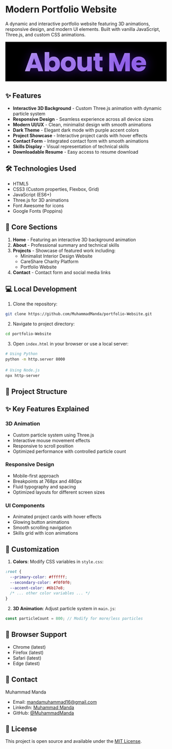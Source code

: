# Modern Portfolio Website

A dynamic and interactive portfolio website featuring 3D animations, responsive design, and modern UI elements. Built with vanilla JavaScript, Three.js, and custom CSS animations.

![Portfolio Preview](assets/img/project03.jpg)

## ✨ Features

- **Interactive 3D Background** - Custom Three.js animation with dynamic particle system
- **Responsive Design** - Seamless experience across all device sizes
- **Modern UI/UX** - Clean, minimalist design with smooth animations
- **Dark Theme** - Elegant dark mode with purple accent colors
- **Project Showcase** - Interactive project cards with hover effects
- **Contact Form** - Integrated contact form with smooth animations
- **Skills Display** - Visual representation of technical skills
- **Downloadable Resume** - Easy access to resume download

## 🛠️ Technologies Used

- HTML5
- CSS3 (Custom properties, Flexbox, Grid)
- JavaScript (ES6+)
- Three.js for 3D animations
- Font Awesome for icons
- Google Fonts (Poppins)

## 🎯 Core Sections

1. **Home** - Featuring an interactive 3D background animation
2. **About** - Professional summary and technical skills
3. **Projects** - Showcase of featured work including:
   - Minimalist Interior Design Website
   - CareShare Charity Platform
   - Portfolio Website
4. **Contact** - Contact form and social media links

## 💻 Local Development

1. Clone the repository:
```bash
git clone https://github.com/MuhammadManda/portfolio-Website.git
```

2. Navigate to project directory:
```bash
cd portfolio-Website
```

3. Open `index.html` in your browser or use a local server:
```bash
# Using Python
python -m http.server 8000

# Using Node.js
npx http-server
```

## 📁 Project Structure

## ✨ Key Features Explained

### 3D Animation
- Custom particle system using Three.js
- Interactive mouse movement effects
- Responsive to scroll position
- Optimized performance with controlled particle count

### Responsive Design
- Mobile-first approach
- Breakpoints at 768px and 480px
- Fluid typography and spacing
- Optimized layouts for different screen sizes

### UI Components
- Animated project cards with hover effects
- Glowing button animations
- Smooth scrolling navigation
- Skills grid with icon animations

## 🔧 Customization

1. **Colors**: Modify CSS variables in `style.css`:
```css
:root {
  --primary-color: #ffffff;
  --secondary-color: #f0f0f0;
  --accent-color: #6b17e8;
  /* ... other color variables ... */
}
```

2. **3D Animation**: Adjust particle system in `main.js`:
```javascript
const particleCount = 800; // Modify for more/less particles
```

## 📱 Browser Support

- Chrome (latest)
- Firefox (latest)
- Safari (latest)
- Edge (latest)

## 📧 Contact

Muhammad Manda
- Email: mandamuhammad16@gmail.com
- LinkedIn: [Muhammad Manda](https://www.linkedin.com/in/muhammad-manda/)
- GitHub: [@MuhammadManda](https://github.com/MuhammadManda)

## 📄 License

This project is open source and available under the [MIT License](LICENSE).
